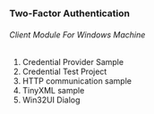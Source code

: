### Two-Factor Authentication 
###### Client Module For Windows Machine

 1. Credential Provider Sample
 2. Credential Test Project
 3. HTTP communication sample
 4. TinyXML sample
 5. Win32UI Dialog
